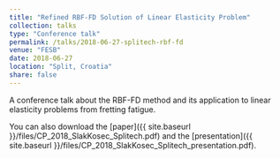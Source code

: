 ```yaml
---
title: "Refined RBF-FD Solution of Linear Elasticity Problem"
collection: talks
type: "Conference talk"
permalink: /talks/2018-06-27-splitech-rbf-fd
venue: "FESB"
date: 2018-06-27
location: "Split, Croatia"
share: false
---
```


A conference talk about the RBF-FD method and its application to
linear elasticity problems from fretting fatigue. 

You can also download the [paper]({{ site.baseurl }}/files/CP_2018_SlakKosec_Splitech.pdf) and the
[presentation]({{ site.baseurl }}/files/CP_2018_SlakKosec_Splitech_presentation.pdf).

<!--
vim: spell spelllang=en:
-->
